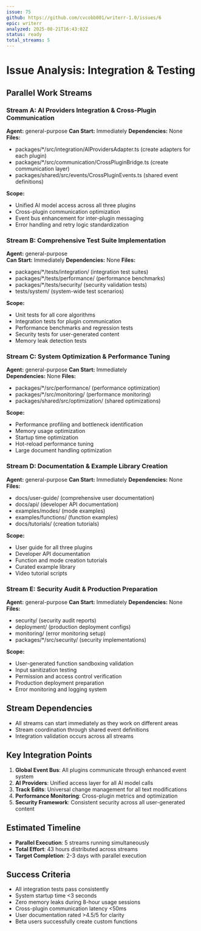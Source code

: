 ```yaml
---
issue: 75
github: https://github.com/cvcobb001/writerr-1.0/issues/6
epic: writerr
analyzed: 2025-08-21T16:43:02Z
status: ready
total_streams: 5
---
```


# Issue Analysis: Integration & Testing

## Parallel Work Streams

### Stream A: AI Providers Integration & Cross-Plugin Communication
**Agent:** general-purpose
**Can Start:** Immediately
**Dependencies:** None
**Files:**
- packages/*/src/integration/AIProvidersAdapter.ts (create adapters for each plugin)
- packages/*/src/communication/CrossPluginBridge.ts (create communication layer)
- packages/shared/src/events/CrossPluginEvents.ts (shared event definitions)

**Scope:**
- Unified AI model access across all three plugins
- Cross-plugin communication optimization
- Event bus enhancement for inter-plugin messaging
- Error handling and retry logic standardization

### Stream B: Comprehensive Test Suite Implementation
**Agent:** general-purpose  
**Can Start:** Immediately
**Dependencies:** None
**Files:**
- packages/*/tests/integration/ (integration test suites)
- packages/*/tests/performance/ (performance benchmarks)
- packages/*/tests/security/ (security validation tests)
- tests/system/ (system-wide test scenarios)

**Scope:**
- Unit tests for all core algorithms
- Integration tests for plugin communication
- Performance benchmarks and regression tests
- Security tests for user-generated content
- Memory leak detection tests

### Stream C: System Optimization & Performance Tuning
**Agent:** general-purpose
**Can Start:** Immediately  
**Dependencies:** None
**Files:**
- packages/*/src/performance/ (performance optimization)
- packages/*/src/monitoring/ (performance monitoring)
- packages/shared/src/optimization/ (shared optimizations)

**Scope:**
- Performance profiling and bottleneck identification
- Memory usage optimization
- Startup time optimization
- Hot-reload performance tuning
- Large document handling optimization

### Stream D: Documentation & Example Library Creation
**Agent:** general-purpose
**Can Start:** Immediately
**Dependencies:** None
**Files:**
- docs/user-guide/ (comprehensive user documentation)
- docs/api/ (developer API documentation) 
- examples/modes/ (mode examples)
- examples/functions/ (function examples)
- docs/tutorials/ (creation tutorials)

**Scope:**
- User guide for all three plugins
- Developer API documentation
- Function and mode creation tutorials
- Curated example library
- Video tutorial scripts

### Stream E: Security Audit & Production Preparation
**Agent:** general-purpose
**Can Start:** Immediately
**Dependencies:** None
**Files:**
- security/ (security audit reports)
- deployment/ (production deployment configs)
- monitoring/ (error monitoring setup)
- packages/*/src/security/ (security implementations)

**Scope:**
- User-generated function sandboxing validation
- Input sanitization testing
- Permission and access control verification
- Production deployment preparation
- Error monitoring and logging system

## Stream Dependencies
- All streams can start immediately as they work on different areas
- Stream coordination through shared event definitions
- Integration validation occurs across all streams

## Key Integration Points
1. **Global Event Bus**: All plugins communicate through enhanced event system
2. **AI Providers**: Unified access layer for all AI model calls  
3. **Track Edits**: Universal change management for all text modifications
4. **Performance Monitoring**: Cross-plugin metrics and optimization
5. **Security Framework**: Consistent security across all user-generated content

## Estimated Timeline
- **Parallel Execution**: 5 streams running simultaneously
- **Total Effort**: 43 hours distributed across streams
- **Target Completion**: 2-3 days with parallel execution

## Success Criteria
- All integration tests pass consistently
- System startup time <3 seconds
- Zero memory leaks during 8-hour usage sessions
- Cross-plugin communication latency <50ms
- User documentation rated >4.5/5 for clarity
- Beta users successfully create custom functions